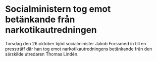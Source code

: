 # Socialministern tog emot betänkande från narkotikautredningen

Torsdag den 26 oktober bjöd socialminister Jakob Forssmed in till en pressträff där han tog emot narkotikautredningens betänkande från den särskilde utredaren Thomas Lindén.
